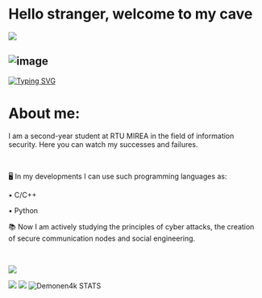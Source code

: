 <h1>Hello stranger, welcome to my cave</h1>

![](https://komarev.com/ghpvc/?username=Demonen4k&label=PROFILE+VIEWS+(просмотров+профиля))


![image](https://user-images.githubusercontent.com/99865144/206763161-29eadf50-6223-4163-9e98-a290caef3dbe.png)
---


[![Typing SVG](https://readme-typing-svg.herokuapp.com?color=800080&lines=Cyber+security+student)](https://git.io/typing-svg)
<h1>About me:</h1>
<p>I am a second-year student at RTU MIREA in the field of information security. Here you can watch my successes and failures.</p>
</br>
<p>🖥️ In my developments I can use such programming languages as:</p>
<p>• C/C++</p>
<p>• Python</p>
<p>📚 Now I am actively studying the principles of cyber attacks, the creation of secure communication nodes and social engineering.</p>
</br>

![](https://github-profile-summary-cards.vercel.app/api/cards/profile-details?username=Demonen4k&theme=midnight-purple)

![](https://github-profile-summary-cards.vercel.app/api/cards/repos-per-language?username=Demonen4k&theme=midnight-purple)
![](https://github-profile-summary-cards.vercel.app/api/cards/stats?username=Demonen4k&theme=midnight-purple)
![Demonen4k STATS](https://github-readme-stats.vercel.app/api?username=Demonen4k&show_icons=true&theme=midnight-purple)
